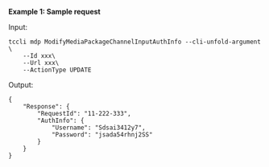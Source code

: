 **Example 1: Sample request**



Input: 

```
tccli mdp ModifyMediaPackageChannelInputAuthInfo --cli-unfold-argument  \
    --Id xxx\
    --Url xxx\
    --ActionType UPDATE
```

Output: 
```
{
    "Response": {
        "RequestId": "11-222-333",
        "AuthInfo": {
            "Username": "Sdsai3412y7",
            "Password": "jsada54rhnj2SS"
        }
    }
}
```

